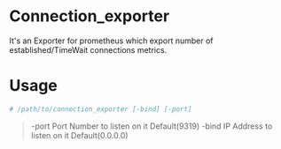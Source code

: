 # Connection_exporter

It's an Exporter for prometheus which export number of established/TimeWait connections metrics.

# Usage

```bash
# /path/to/connection_exporter [-bind] [-port] 
```
> -port  Port Number to listen on it Default(9319)
-bind  IP Address to listen on it Default(0.0.0.0) 

